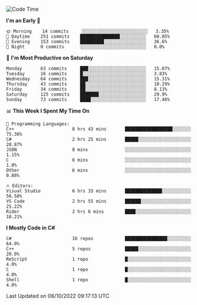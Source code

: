 <!--START_SECTION:waka-->
![Code Time](http://img.shields.io/badge/Code%20Time-844%20hrs%2029%20mins-blue)

**I'm an Early 🐤** 

```text
🌞 Morning    14 commits     ░░░░░░░░░░░░░░░░░░░░░░░░░   3.35% 
🌆 Daytime    251 commits    ███████████████░░░░░░░░░░   60.05% 
🌃 Evening    153 commits    █████████░░░░░░░░░░░░░░░░   36.6% 
🌙 Night      0 commits      ░░░░░░░░░░░░░░░░░░░░░░░░░   0.0%

```
📅 **I'm Most Productive on Saturday** 

```text
Monday       63 commits     ███░░░░░░░░░░░░░░░░░░░░░░   15.07% 
Tuesday      16 commits     █░░░░░░░░░░░░░░░░░░░░░░░░   3.83% 
Wednesday    64 commits     ███░░░░░░░░░░░░░░░░░░░░░░   15.31% 
Thursday     43 commits     ██░░░░░░░░░░░░░░░░░░░░░░░   10.29% 
Friday       34 commits     ██░░░░░░░░░░░░░░░░░░░░░░░   8.13% 
Saturday     125 commits    ███████░░░░░░░░░░░░░░░░░░   29.9% 
Sunday       73 commits     ████░░░░░░░░░░░░░░░░░░░░░   17.46%

```


📊 **This Week I Spent My Time On** 

```text
💬 Programming Languages: 
C++                      8 hrs 43 mins       ██████████████████░░░░░░░   75.36% 
C#                       2 hrs 25 mins       █████░░░░░░░░░░░░░░░░░░░░   20.87% 
JSON                     8 mins              ░░░░░░░░░░░░░░░░░░░░░░░░░   1.15% 
C                        6 mins              ░░░░░░░░░░░░░░░░░░░░░░░░░   1.0% 
Other                    6 mins              ░░░░░░░░░░░░░░░░░░░░░░░░░   0.88%

🔥 Editors: 
Visual Studio            6 hrs 33 mins       ██████████████░░░░░░░░░░░   56.58% 
VS Code                  2 hrs 55 mins       ██████░░░░░░░░░░░░░░░░░░░   25.22% 
Rider                    2 hrs 6 mins        ████░░░░░░░░░░░░░░░░░░░░░   18.21%

```

**I Mostly Code in C#** 

```text
C#                       16 repos            ████████████████░░░░░░░░░   64.0% 
C++                      5 repos             █████░░░░░░░░░░░░░░░░░░░░   20.0% 
ReScript                 1 repo              █░░░░░░░░░░░░░░░░░░░░░░░░   4.0% 
C                        1 repo              █░░░░░░░░░░░░░░░░░░░░░░░░   4.0% 
Shell                    1 repo              █░░░░░░░░░░░░░░░░░░░░░░░░   4.0%

```



 Last Updated on 06/10/2022 09:17:13 UTC
<!--END_SECTION:waka-->
